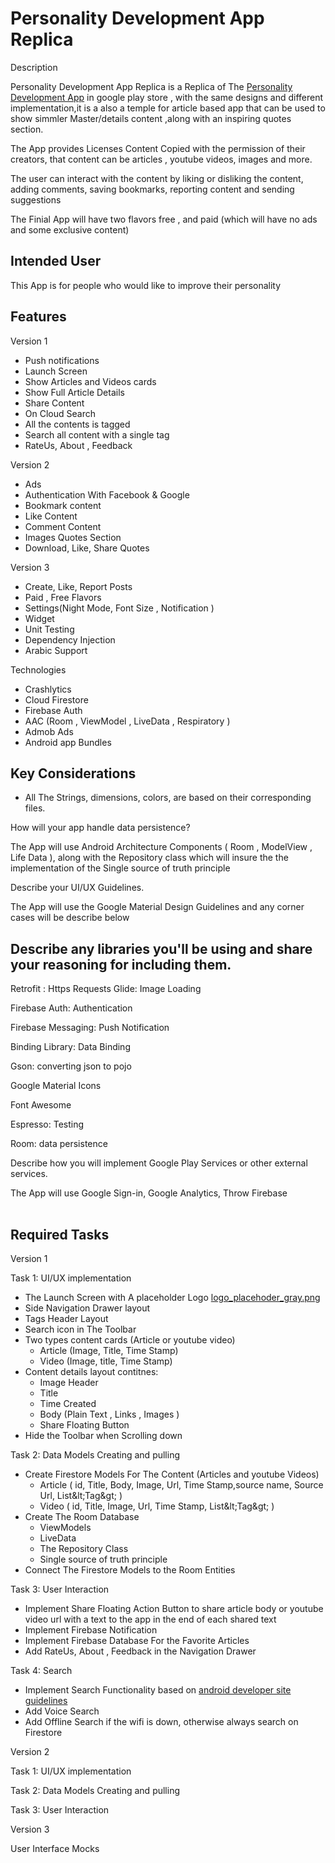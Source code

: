 # Personality Development App Replica

Description

Personality Development App Replica is a Replica of The [Personality Development App](https://play.google.com/store/apps/details?id=com.mayur.personalitydevelopment&amp;hl=en_US) in google play store , with the same designs and different implementation,it is a also a temple for article based app that can be used to show simmler Master/details content ,along with an inspiring quotes section.

The App provides Licenses Content Copied with the permission of their creators, that content can be articles , youtube videos, images and more.

The user can interact with the content by liking or disliking the content, adding comments, saving bookmarks, reporting content and sending suggestions

The Finial App will have two flavors free , and paid (which will have no ads and some exclusive content)



## Intended User

This App is for people who would like to improve their personality

## Features

Version 1

- Push notifications
- Launch Screen
- Show Articles and Videos cards
- Show Full Article Details
- Share Content
- On Cloud Search
- All the contents is tagged
- Search all content with a single tag
- RateUs, About , Feedback

Version 2

- Ads
- Authentication With Facebook &amp; Google
- Bookmark content
- Like Content
- Comment Content
- Images Quotes Section
- Download, Like, Share Quotes

Version 3

- Create, Like, Report   Posts
- Paid , Free Flavors
- Settings(Night Mode, Font Size , Notification )
- Widget
- Unit Testing
- Dependency Injection
- Arabic Support

Technologies

- Crashlytics
- Cloud Firestore
- Firebase Auth
- AAC (Room , ViewModel , LiveData , Respiratory )
- Admob Ads
- Android app Bundles

## Key Considerations

- All The Strings, dimensions, colors, are based on their corresponding files.

How will your app handle data persistence?

The App will use Android Architecture Components ( Room , ModelView , Life Data ), along with the Repository class which will insure the the implementation of the Single source of truth principle

Describe your UI/UX Guidelines.

The App will use the Google Material Design Guidelines and any corner cases will be describe below

## Describe any libraries you&#39;ll be using and share your reasoning for including them.

Retrofit : Https Requests
Glide: Image Loading

Firebase Auth: Authentication

Firebase Messaging: Push Notification

Binding Library: Data Binding

Gson: converting json to pojo

Google Material Icons

Font Awesome

Espresso: Testing

Room: data persistence

Describe how you will implement Google Play Services or other external services.

The App will use Google Sign-in, Google Analytics, Throw Firebase

|   |
| --- |

## Required Tasks

Version 1

Task 1: UI/UX implementation

- The Launch Screen with A placeholder Logo [logo\_placehoder\_gray.png](https://photos.app.goo.gl/9riHspyw5ok23QMh8)
- Side Navigation Drawer layout
- Tags Header Layout
- Search icon in The Toolbar
- Two types content cards (Article or youtube video)
  - Article (Image, Title, Time Stamp)
  - Video (Image, title, Time Stamp)
- Content details layout contitnes:
  - Image Header
  - Title
  - Time Created
  - Body (Plain Text , Links , Images )
  - Share Floating Button
- Hide the Toolbar when Scrolling down

Task 2: Data Models Creating and pulling

- Create Firestore Models For The Content (Articles and youtube Videos)
  - Article ( id, Title, Body, Image, Url, Time Stamp,source name, Source Url, List\&lt;Tag\&gt; )
  - Video ( id, Title, Image, Url, Time Stamp, List\&lt;Tag\&gt; )
- Create The Room Database
  - ViewModels
  - LiveData
  - The Repository Class
  - Single source of truth principle
- Connect The Firestore Models to the Room Entities

Task 3: User Interaction

- Implement Share Floating Action Button to share article body or youtube video url with a text to the app in the end of each shared text
- Implement Firebase Notification
- Implement Firebase Database For the Favorite Articles
- Add RateUs, About , Feedback in the Navigation Drawer

Task 4: Search

- Implement Search Functionality based on [android developer site guidelines](https://developer.android.com/guide/topics/search/)
- Add Voice Search
- Add Offline Search if the wifi is down, otherwise always search on Firestore



Version 2

Task 1: UI/UX implementation

Task 2: Data Models Creating and pulling

Task 3: User Interaction

Version 3







User Interface Mocks
